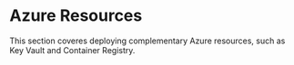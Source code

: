 # Azure Resources

This section coveres deploying complementary Azure resources, such as Key Vault and Container Registry.
